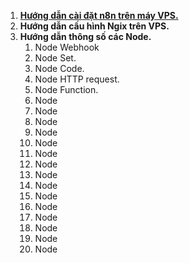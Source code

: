 1. [**Hướng dẫn cài đặt n8n trên máy VPS.**](docs/huong_dan_cai_dat_n8n/readme.md)
2. **Hướng dẫn cấu hình Ngix trên VPS.**
3. **Hướng dẫn thông số các Node.**
   1. Node Webhook
   2. Node Set.
   3. Node Code.
   4. Node HTTP request.
   5. Node Function.
   6. Node
   7. Node
   8. Node
   9. Node
   10. Node
   11. Node
   12. Node
   13. Node
   14. Node
   15. Node
   16. Node
   17. Node
   18. Node
   19. Node
   20. Node  
   
